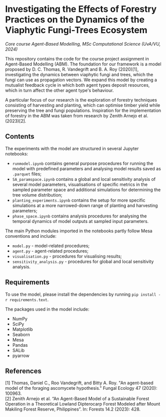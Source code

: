 # Investigating the Effects of Forestry Practices on the Dynamics of the Viaphytic Fungi-Trees Ecosystem
_Core course Agent-Based Modelling, MSc Computational Science (UvA/VU, 2024)_

This repository contains the code for the course project assignment in Agent-Based Modelling (ABM). The foundation for our framework is a model proposed by D. C. Thomas, R. Vandegrift and B. A. Roy (2020)[1], investigating the dynamics between viaphytic fungi and trees, which the fungi can use as propagation vectors. We expand this model by creating a mutualist feedback cycle in which both agent types deposit resources, which in turn affect the other agent type's behaviour.

A particular focus of our research is the exploration of forestry techniques consisting of harvesting and planting, which can optimise timber yield while preserving the tree and fungi populations. Inspiration for the implementation of forestry in the ABM was taken from research by Zenith Arnejo et al.(2023)[2].

## Contents

The experiments with the model are structured in several Jupyter notebooks:
- `runmodel.ipynb` contains general purpose procedures for running the model with predefined parameters and analysing model results saved as `.parquet` files;
- `SA_paramspace.ipynb` contains a global and local sensitivity analysis of several model parameters, visualisations of specific metrics in the sampled parameter space and additional simulations for determining the tree volume distribution;
- `planting_experiments.ipynb` contains the setup for more specific simulations at a more narrowed-down range of planting and harvesting parameters;
- `phase_space.ipynb` contains analysis procedures for analysing the temporal dynamics of model outputs at sampled input parameters.

The main Python modules imported in the notebooks partly follow Mesa conventions and include:
- `model.py` - model-related procedures;
- `agent.py` - agent-related procedures;
- `visualisation.py` - procedures for visualising results;
- `sensitivity_analysis.py` - procedures for global and local sensitivity analysis.

## Requirements

To use the model, please install the dependencies by running `pip install -r requirements.text`.

The packages used in the model include:
- NumPy
- SciPy
- Matplotlib
- Seaborn
- Mesa
- Pandas
- SALib
- pyarrow

## References
[1] Thomas, Daniel C., Roo Vandegrift, and Bitty A. Roy. "An agent-based model of the foraging ascomycete hypothesis." Fungal Ecology 47 (2020): 100963.\
[2] Zenith Arnejo et al. “An Agent-Based Model of a Sustainable Forest Operation in a Theoretical Lowland Dipterocarp Forest Modeled after Mount Makiling Forest Reserve, Philippines”. In: Forests 14.2 (2023): 428.

